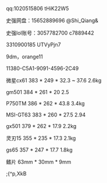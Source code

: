 qq:1020515806	tHiK22W5

史强网盘：15652889696	@Shi_Qiang&

史强lol账号：3057782700		c7889442

3310900185		UTVyPjn7

9dm，orange11

11380-C5A1-9091-4596-2C49



微星cx61	383 * 249 * 32.3 ~ 37.6		2.6kg

gm501		384 * 261 * 20				2.5

P750TM		386 * 262 * 43.8				3.4kg

MSI-GT63	383 * 260 * 27.5				2.94

gx501		379 * 262 * 17.9				2.2kg

灵刃15		355 * 235 * 17.3				2.1kg

gs65		357 * 247 * 17.7				1.8kg



鳍片 63mm * 30mm * 9mm

;{^p,XkB

